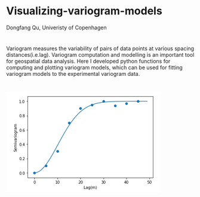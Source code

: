 # Visualizing-variogram-models
Dongfang Qu, Univeristy of Copenhagen
#
Variogram measures the variability of pairs of data points at various spacing distances(i.e.lag). Variogram computation and modelling is an important tool for geospatial data analysis. Here I developed python functions for computing and plotting variogram models, which can be used for fitting variogram models to the experimental variogram data.
#
![alt text](https://github.com/GeoDQ/Visualizing-variogram-models/blob/main/Picture1.png)
